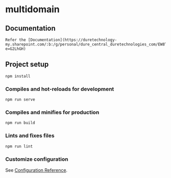 # multidomain

## Documentation
```
Refer the [Documentation](https://duretechnology-my.sharepoint.com/:b:/g/personal/dure_central_duretechnologies_com/EW8TcuxCsH1FgHWnATtyXlsB8_rKRovBZnaZl5i2nrbsQQ?e=G2LhGH)
```

## Project setup
```
npm install
```

### Compiles and hot-reloads for development
```
npm run serve
```

### Compiles and minifies for production
```
npm run build
```

### Lints and fixes files
```
npm run lint
```

### Customize configuration
See [Configuration Reference](https://cli.vuejs.org/config/).
